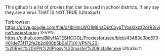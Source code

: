 This github is a list of proxies that can be used in school districts. If any say they are a virus THAT IS NOT TRUE (UltraSurf)

Torbrowser: https://drive.google.com/file/d/1bHmcWO1M8naD6tCxygTYosKlxzz2orR3/view?usp=sharing
X-VPN: https://github.com/BillyHATESHCOOL/Proxiesforusee/blob/43483c0bc673401de73f172fe2b2d600b5b0a171/X-VPN%20-%20Best%20VPN%20Proxy%20master%20Installer.exe
UltraSurf: 
